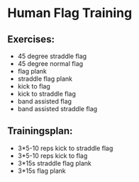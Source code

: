 # Human Flag Training
## Exercises:
- 45 degree straddle flag
- 45 degree normal flag
- flag plank
- straddle flag plank
- kick to flag
- kick to straddle flag
- band assisted flag
- band assisted straddle flag

## Trainingsplan:
- 3*5-10 reps kick to straddle flag
- 3*5-10 reps kick to flag
- 3*15s straddle flag plank
- 3*15s flag plank